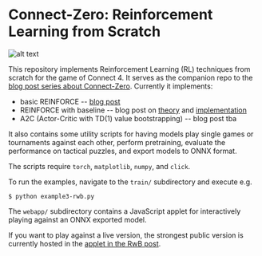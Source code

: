 # Connect-Zero: Reinforcement Learning from Scratch

![alt text](https://c-f-h.github.io/post/connect-zero/screenshot.png#center)

This repository implements Reinforcement Learning (RL) techniques from
scratch for the game of Connect 4.
It serves as the companion repo to the [blog post series about
Connect-Zero](https://c-f-h.github.io/post/connect-zero/).
Currently it implements:

- basic REINFORCE -- [blog post](https://c-f-h.github.io/post/the-reinforce-algorithm/)
- REINFORCE with baseline --  blog post on [theory](https://c-f-h.github.io/post/reinforce-with-baseline/) and [implementation](https://c-f-h.github.io/post/implementing-rwb/)
- A2C (Actor-Critic with TD(1) value bootstrapping) -- blog post tba

It also contains some utility scripts for having models play single
games or tournaments against each other, perform pretraining,
evaluate the performance on tactical puzzles, and export models to
ONNX format.

The scripts require ``torch``, ``matplotlib``, ``numpy``, and ``click``.

To run the examples, navigate to the ``train/`` subdirectory and
execute e.g.

    $ python example3-rwb.py

The ``webapp/`` subdirectory contains a JavaScript applet for
interactively playing against an ONNX exported model.

If you want to play against a live version, the strongest public
version is currently hosted in the
[applet in the RwB post](https://c-f-h.github.io/post/implementing-rwb/#up-for-a-game).